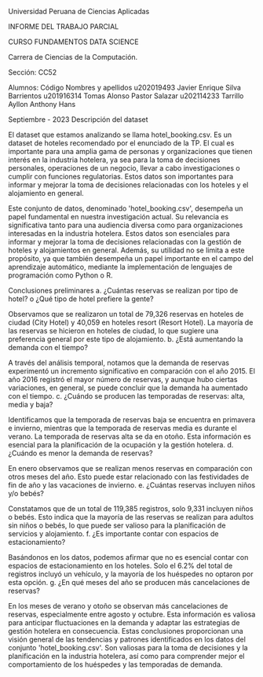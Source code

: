  Universidad Peruana de Ciencias Aplicadas
 
INFORME DEL TRABAJO PARCIAL
 
CURSO FUNDAMENTOS DATA SCIENCE
 
Carrera de Ciencias de la Computación.
 
Sección:  CC52
 
Alumnos:
Código
Nombres y apellidos
u202019493 
Javier Enrique Silva Barrientos 
u201916314
Tomas Alonso Pastor Salazar
u202114233
Tarrillo Ayllon Anthony Hans

 
 
 Septiembre - 2023
Descripción del dataset

El dataset que estamos analizando se llama hotel_booking.csv. Es un dataset de hoteles recomendado por el enunciado de la TP. El cual es importante para una amplia gama  de personas y organizaciones que tienen interés en la industria hotelera, ya sea para la toma de decisiones personales, operaciones de un negocio, llevar a cabo investigaciones o cumplir con funciones regulatorias. Estos datos son importantes para informar y mejorar la toma de decisiones relacionadas con los hoteles y el alojamiento en general. 

Este conjunto de datos, denominado 'hotel_booking.csv', desempeña un papel fundamental en nuestra investigación actual. Su relevancia es significativa tanto para una audiencia diversa como para organizaciones interesadas en la industria hotelera. Estos datos son esenciales para informar y mejorar la toma de decisiones relacionadas con la gestión de hoteles y alojamientos en general. Además, su utilidad no se limita a este propósito, ya que también desempeña un papel importante en el campo del aprendizaje automático, mediante la implementación de lenguajes de programación como Python o R.

Conclusiones preliminares
a. ¿Cuántas reservas se realizan por tipo de hotel? o ¿Qué tipo de hotel prefiere la gente?

Observamos que se realizaron un total de 79,326 reservas en hoteles de ciudad (City Hotel) y 40,059 en hoteles resort (Resort Hotel). La mayoría de las reservas se hicieron en hoteles de ciudad, lo que sugiere una preferencia general por este tipo de alojamiento.
b. ¿Está aumentando la demanda con el tiempo?

A través del análisis temporal, notamos que la demanda de reservas experimentó un incremento significativo en comparación con el año 2015. El año 2016 registró el mayor número de reservas, y aunque hubo ciertas variaciones, en general, se puede concluir que la demanda ha aumentado con el tiempo.
c. ¿Cuándo se producen las temporadas de reservas: alta, media y baja?

Identificamos que la temporada de reservas baja se encuentra en primavera e invierno, mientras que la temporada de reservas media es durante el verano. La temporada de reservas alta se da en otoño. Esta información es esencial para la planificación de la ocupación y la gestión hotelera.
d. ¿Cuándo es menor la demanda de reservas?

En enero observamos que se realizan menos reservas en comparación con otros meses del año. Esto puede estar relacionado con las festividades de fin de año y las vacaciones de invierno.
e. ¿Cuántas reservas incluyen niños y/o bebés?

Constatamos que de un total de 119,385 registros, solo 9,331 incluyen niños o bebés. Esto indica que la mayoría de las reservas se realizan para adultos sin niños o bebés, lo que puede ser valioso para la planificación de servicios y alojamiento.
f. ¿Es importante contar con espacios de estacionamiento?

Basándonos en los datos, podemos afirmar que no es esencial contar con espacios de estacionamiento en los hoteles. Solo el 6.2% del total de registros incluyó un vehículo, y la mayoría de los huéspedes no optaron por esta opción.
g. ¿En qué meses del año se producen más cancelaciones de reservas?

En los meses de verano y otoño se observan más cancelaciones de reservas, especialmente entre agosto y octubre. Esta información es valiosa para anticipar fluctuaciones en la demanda y adaptar las estrategias de gestión hotelera en consecuencia.
Estas conclusiones proporcionan una visión general de las tendencias y patrones identificados en los datos del conjunto 'hotel_booking.csv'. Son valiosas para la toma de decisiones y la planificación en la industria hotelera, así como para comprender mejor el comportamiento de los huéspedes y las temporadas de demanda.



